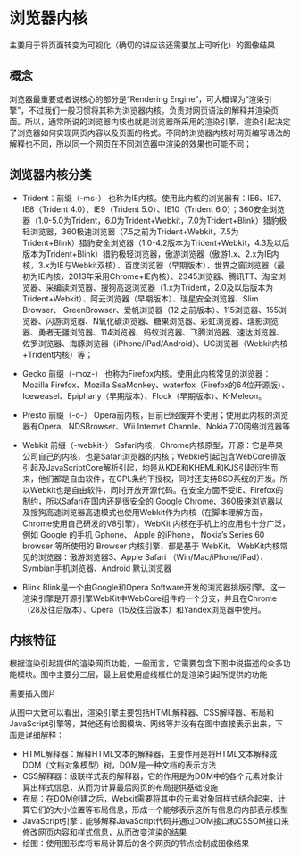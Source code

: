 <!--
 * @Author: YZQ
 * @DeScription: 
 * @Date: 2020-10-20 00:51:20
 * @LastEditors: YZQ
 * @LastEditTime: 2020-10-29 02:10:16
-->
# 浏览器内核

主要用于将页面转变为可视化（确切的讲应该还需要加上可听化）的图像结果

## 概念

浏览器最重要或者说核心的部分是“Rendering Engine”，可大概译为“渲染引擎”，不过我们一般习惯将其称为浏览器内核。负责对网页语法的解释并渲染页面。所以，通常所说的浏览器内核也就是浏览器所采用的渲染引擎，渲染引起决定了浏览器如何实现网页内容以及页面的格式。不同的浏览器内核对网页编写语法的解释也不同，所以同一个网页在不同浏览器中渲染的效果也可能不同；

## 浏览器内核分类

* Trident：前缀（-ms-）
	也称为IE内核。使用此内核的浏览器有：IE6、IE7、IE8（Trident 4.0）、IE9（Trident 5.0）、IE10（Trident 6.0）；360安全浏览器（1.0-5.0为Trident，6.0为Trident+Webkit，7.0为Trident+Blink）猎豹极轻浏览器，360极速浏览器（7.5之前为Trident+Webkit，7.5为Trident+Blink）猎豹安全浏览器（1.0-4.2版本为Trident+Webkit，4.3及以后版本为Trident+Blink）猎豹极轻浏览器，傲游浏览器（傲游1.x、2.x为IE内核，3.x为IE与Webkit双核）、百度浏览器（早期版本）、世界之窗浏览器（最初为IE内核，2013年采用Chrome+IE内核）、2345浏览器、腾讯TT、淘宝浏览器、采编读浏览器、搜狗高速浏览器（1.x为Trident，2.0及以后版本为Trident+Webkit）、阿云浏览器（早期版本）、瑞星安全浏览器、Slim Browser、 GreenBrowser、爱帆浏览器（12 之前版本）、115浏览器、155浏览器、闪游浏览器、N氧化碳浏览器、糖果浏览器、彩虹浏览器、瑞影浏览器、勇者无疆浏览器、114浏览器、蚂蚁浏览器、飞腾浏览器、速达浏览器、佐罗浏览器、海豚浏览器（iPhone/iPad/Android）、UC浏览器（Webkit内核+Trident内核）等；

* Gecko 前缀（-moz-）
	也称为Firefox内核。使用此内核常见的浏览器：Mozilla Firefox、Mozilla SeaMonkey、waterfox（Firefox的64位开源版）、Iceweasel、Epiphany（早期版本）、Flock（早期版本）、K-Meleon。
	
* Presto 前缀（-o-）
	Opera前内核，目前已经废弃不使用；使用此内核的浏览器有Opera、NDSBrowser、Wii Internet Channle、Nokia 770网络浏览器等
	
* Webkit 前缀（-webkit-）
	Safari内核，Chrome内核原型，开源：它是苹果公司自己的内核，也是Safari浏览器的内核；Webkie引起包含WebCore排版引起及JavaScriptCore解析引起，均是从KDE和KHEML和KJS引起衍生而来，他们都是自由软件，在GPL条约下授权，同时还支持BSD系统的开发。所以Webkit也是自由软件，同时开放开源代码。在安全方面不受IE、Firefox的制约，所以Safari在国内还是很安全的
	Google Chrome、360极速浏览器以及搜狗高速浏览器高速模式也使用Webkit作为内核（在脚本理解方面，Chrome使用自己研发的V8引擎）。WebKit 内核在手机上的应用也十分广泛，例如 Google 的手机 Gphone、 Apple 的iPhone， Nokia’s Series 60 browser 等所使用的 Browser 内核引擎，都是基于 WebKit。
	WebKit内核常见的浏览器：傲游浏览器3、Apple Safari （Win/Mac/iPhone/iPad）、Symbian手机浏览器、Android 默认浏览器
	
* Blink
	Blink是一个由Google和Opera Software开发的浏览器排版引擎。这一渲染引擎是开源引擎WebKit中WebCore组件的一个分支，并且在Chrome（28及往后版本）、Opera（15及往后版本）和Yandex浏览器中使用。
	
## 内核特征

根据渲染引起提供的渲染网页功能，一般而言，它需要包含下图中说描述的众多功能模块。图中主要分三层，最上层使用虚线框住的是渲染引起所提供的功能

需要插入图片

从图中大致可以看出，渲染引擎主要包括HTML解释器、CSS解释器、布局和JavaScript引擎等，其他还有绘图模块、网络等并没有在图中直接表示出来，下面是详细解释：

* HTML解释器：解释HTML文本的解释器，主要作用是将HTML文本解释成DOM（文档对象模型）树，DOM是一种文档的表示方法
* CSS解释器：级联样式表的解释器，它的作用是为DOM中的各个元素对象计算出样式信息，从而为计算最后网页的布局提供基础设施
* 布局：在DOM创建之后，Webkit需要将其中的元素对象同样式结合起来，计算它们的大小位置等布局信息，形成一个能够表示这所有信息的内部表示模型
* JavaScript引擎：能够解释JavaScript代码并通过DOM接口和CSSOM接口来修改网页内容和样式信息，从而改变渲染的结果
* 绘图：使用图形库将布局计算后的各个网页的节点绘制成图像结果


